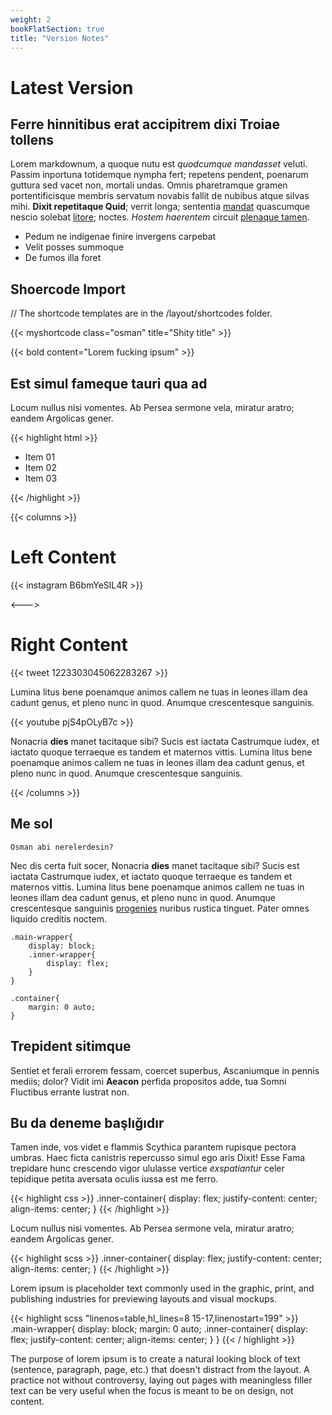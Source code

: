 ```yaml
---
weight: 2
bookFlatSection: true
title: "Version Notes"
---
```


# Latest Version

## Ferre hinnitibus erat accipitrem dixi Troiae tollens

Lorem markdownum, a quoque nutu est *quodcumque mandasset* veluti. Passim
inportuna totidemque nympha fert; repetens pendent, poenarum guttura sed vacet
non, mortali undas. Omnis pharetramque gramen portentificisque membris servatum
novabis fallit de nubibus atque silvas mihi. **Dixit repetitaque Quid**; verrit
longa; sententia [mandat](http://pastor-ad.io/questussilvas) quascumque nescio
solebat [litore](http://lacrimas-ab.net/); noctes. *Hostem haerentem* circuit
[plenaque tamen](http://www.sine.io/in).

- Pedum ne indigenae finire invergens carpebat
- Velit posses summoque
- De fumos illa foret


## Shoercode Import

// The shortcode templates are in the /layout/shortcodes folder.

{{< myshortcode class="osman" title="Shity title" >}}

{{< bold content="Lorem fucking ipsum" >}}

## Est simul fameque tauri qua ad

Locum nullus nisi vomentes. Ab Persea sermone vela, miratur aratro; eandem
Argolicas gener.

{{< highlight html >}}
<div class="main-container">
    <div class="inner-container">
        <ul>
            <li>Item 01</li>
            <li>Item 02</li>
            <li>Item 03</li>
        <ul>
    </div>
</div>
{{< /highlight >}}



{{< columns >}} <!-- begin columns block -->
# Left Content

{{< instagram B6bmYeSlL4R >}}

<---> <!-- magic sparator, between columns -->

# Right Content


{{< tweet 1223303045062283267 >}}

Lumina litus bene poenamque animos callem ne tuas in leones illam dea
cadunt genus, et pleno nunc in quod. Anumque crescentesque sanguinis.

{{< youtube pjS4pOLyB7c >}}

Nonacria **dies** manet tacitaque sibi? Sucis est
iactata Castrumque iudex, et iactato quoque terraeque es tandem et maternos
vittis. Lumina litus bene poenamque animos callem ne tuas in leones illam dea
cadunt genus, et pleno nunc in quod. Anumque crescentesque sanguinis.

{{< /columns >}}


## Me sol

    Osman abi nerelerdesin?

Nec dis certa fuit socer, Nonacria **dies** manet tacitaque sibi? Sucis est
iactata Castrumque iudex, et iactato quoque terraeque es tandem et maternos
vittis. Lumina litus bene poenamque animos callem ne tuas in leones illam dea
cadunt genus, et pleno nunc in quod. Anumque crescentesque sanguinis
[progenies](http://www.late.net/alimentavirides) nuribus rustica tinguet. Pater
omnes liquido creditis noctem.

    .main-wrapper{
        display: block;
        .inner-wrapper{
            display: flex;
        }
    }

    .container{
        margin: 0 auto;
    }

## Trepident sitimque

Sentiet et ferali errorem fessam, coercet superbus, Ascaniumque in pennis
mediis; dolor? Vidit imi **Aeacon** perfida propositos adde, tua Somni Fluctibus
errante lustrat non.

## Bu da deneme başlığıdır

Tamen inde, vos videt e flammis Scythica parantem rupisque pectora umbras. Haec
ficta canistris repercusso simul ego aris Dixit! Esse Fama trepidare hunc
crescendo vigor ululasse vertice *exspatiantur* celer tepidique petita aversata
oculis iussa est me ferro.

{{< highlight css >}}
.inner-container{
    display: flex;
    justify-content: center;
    align-items: center;
}
{{< /highlight >}}

Locum nullus nisi vomentes. Ab Persea sermone vela, miratur aratro; eandem
Argolicas gener.

{{< highlight scss >}}
.inner-container{
    display: flex;
    justify-content: center;
    align-items: center;
}
{{< /highlight >}}

Lorem ipsum is placeholder text commonly used in the graphic, print, and publishing industries for previewing layouts and visual mockups.

{{< highlight scss "linenos=table,hl_lines=8 15-17,linenostart=199" >}}
.main-wrapper{
    display: block;
    margin: 0 auto;
    .inner-container{
        display: flex;
        justify-content: center;
        align-items: center;
    }
}
{{< / highlight >}}

The purpose of lorem ipsum is to create a natural looking block of text (sentence, paragraph, page, etc.) that doesn't distract from the layout. A practice not without controversy, laying out pages with meaningless filler text can be very useful when the focus is meant to be on design, not content.
